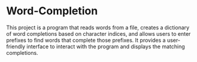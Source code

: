 # Word-Completion
This project is a program that reads words from a file, creates a dictionary of word completions based on character indices, and allows users to enter prefixes to find words that complete those prefixes. It provides a user-friendly interface to interact with the program and displays the matching completions.
